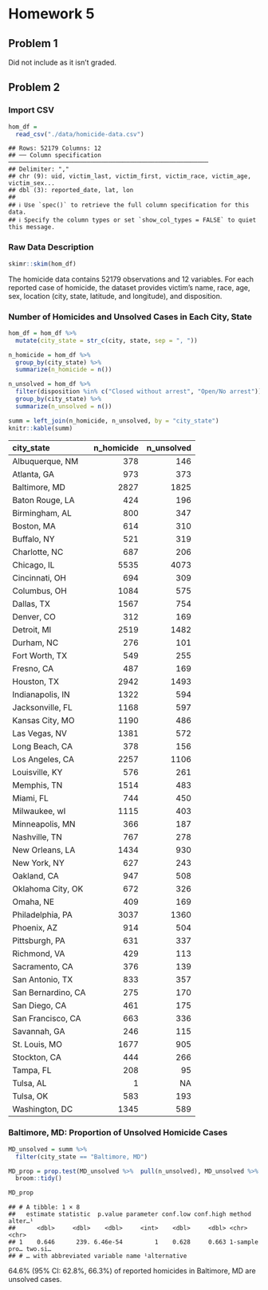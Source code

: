 Homework 5
================

## Problem 1

Did not include as it isn’t graded.

## Problem 2

### Import CSV

``` r
hom_df =
  read_csv("./data/homicide-data.csv")
```

    ## Rows: 52179 Columns: 12
    ## ── Column specification ────────────────────────────────────────────────────────
    ## Delimiter: ","
    ## chr (9): uid, victim_last, victim_first, victim_race, victim_age, victim_sex...
    ## dbl (3): reported_date, lat, lon
    ## 
    ## ℹ Use `spec()` to retrieve the full column specification for this data.
    ## ℹ Specify the column types or set `show_col_types = FALSE` to quiet this message.

### Raw Data Description

``` r
skimr::skim(hom_df)
```

The homicide data contains 52179 observations and 12 variables. For each
reported case of homicide, the dataset provides victim’s name, race,
age, sex, location (city, state, latitude, and longitude), and
disposition.

### Number of Homicides and Unsolved Cases in Each City, State

``` r
hom_df = hom_df %>% 
  mutate(city_state = str_c(city, state, sep = ", "))

n_homicide = hom_df %>% 
  group_by(city_state) %>% 
  summarize(n_homicide = n())

n_unsolved = hom_df %>% 
  filter(disposition %in% c("Closed without arrest", "Open/No arrest")) %>% 
  group_by(city_state) %>% 
  summarize(n_unsolved = n())

summ = left_join(n_homicide, n_unsolved, by = "city_state") 
knitr::kable(summ)
```

| city_state         | n_homicide | n_unsolved |
|:-------------------|-----------:|-----------:|
| Albuquerque, NM    |        378 |        146 |
| Atlanta, GA        |        973 |        373 |
| Baltimore, MD      |       2827 |       1825 |
| Baton Rouge, LA    |        424 |        196 |
| Birmingham, AL     |        800 |        347 |
| Boston, MA         |        614 |        310 |
| Buffalo, NY        |        521 |        319 |
| Charlotte, NC      |        687 |        206 |
| Chicago, IL        |       5535 |       4073 |
| Cincinnati, OH     |        694 |        309 |
| Columbus, OH       |       1084 |        575 |
| Dallas, TX         |       1567 |        754 |
| Denver, CO         |        312 |        169 |
| Detroit, MI        |       2519 |       1482 |
| Durham, NC         |        276 |        101 |
| Fort Worth, TX     |        549 |        255 |
| Fresno, CA         |        487 |        169 |
| Houston, TX        |       2942 |       1493 |
| Indianapolis, IN   |       1322 |        594 |
| Jacksonville, FL   |       1168 |        597 |
| Kansas City, MO    |       1190 |        486 |
| Las Vegas, NV      |       1381 |        572 |
| Long Beach, CA     |        378 |        156 |
| Los Angeles, CA    |       2257 |       1106 |
| Louisville, KY     |        576 |        261 |
| Memphis, TN        |       1514 |        483 |
| Miami, FL          |        744 |        450 |
| Milwaukee, wI      |       1115 |        403 |
| Minneapolis, MN    |        366 |        187 |
| Nashville, TN      |        767 |        278 |
| New Orleans, LA    |       1434 |        930 |
| New York, NY       |        627 |        243 |
| Oakland, CA        |        947 |        508 |
| Oklahoma City, OK  |        672 |        326 |
| Omaha, NE          |        409 |        169 |
| Philadelphia, PA   |       3037 |       1360 |
| Phoenix, AZ        |        914 |        504 |
| Pittsburgh, PA     |        631 |        337 |
| Richmond, VA       |        429 |        113 |
| Sacramento, CA     |        376 |        139 |
| San Antonio, TX    |        833 |        357 |
| San Bernardino, CA |        275 |        170 |
| San Diego, CA      |        461 |        175 |
| San Francisco, CA  |        663 |        336 |
| Savannah, GA       |        246 |        115 |
| St. Louis, MO      |       1677 |        905 |
| Stockton, CA       |        444 |        266 |
| Tampa, FL          |        208 |         95 |
| Tulsa, AL          |          1 |         NA |
| Tulsa, OK          |        583 |        193 |
| Washington, DC     |       1345 |        589 |

### Baltimore, MD: Proportion of Unsolved Homicide Cases

``` r
MD_unsolved = summ %>% 
  filter(city_state == "Baltimore, MD")

MD_prop = prop.test(MD_unsolved %>%  pull(n_unsolved), MD_unsolved %>% pull(n_homicide)) %>% 
  broom::tidy()

MD_prop
```

    ## # A tibble: 1 × 8
    ##   estimate statistic  p.value parameter conf.low conf.high method        alter…¹
    ##      <dbl>     <dbl>    <dbl>     <int>    <dbl>     <dbl> <chr>         <chr>  
    ## 1    0.646      239. 6.46e-54         1    0.628     0.663 1-sample pro… two.si…
    ## # … with abbreviated variable name ¹​alternative

64.6% (95% CI: 62.8%, 66.3%) of reported homicides in Baltimore, MD are
unsolved cases.
